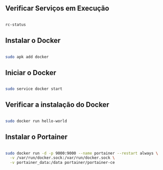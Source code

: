 
## Verificar Serviços em Execução

```bash

rc-status

```

## Instalar o Docker

```bash

sudo apk add docker

```

## Iniciar o Docker

```bash

sudo service docker start

```

## Verificar a instalação do Docker

```bash

sudo docker run hello-world

```

## Instalar o Portainer

```bash

sudo docker run -d -p 9000:9000 --name portainer --restart always \
  -v /var/run/docker.sock:/var/run/docker.sock \
  -v portainer_data:/data portainer/portainer-ce

```
